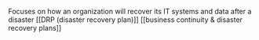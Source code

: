 Focuses on how an organization will recover its IT systems and data after a disaster
[[DRP (disaster recovery plan)]]
[[business continuity & disaster recovery plans]]